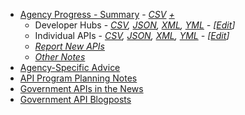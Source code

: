 
* [Agency Progress - Summary](https://github.com/18F/API-All-the-X/blob/18f-pages/_data/agency_progress.csv) - *[CSV](https://raw.githubusercontent.com/18F/API-All-the-X/18f-pages/_data/agency_progress.csv)*   *[+](https://github.com/18F/API-All-the-X/blob/18f-pages/_data/agency_progress-with_programs.csv)*
   * Developer Hubs - *[CSV](https://pages.18f.gov/API-All-the-X/data/developer_hubs.csv), [JSON](https://pages.18f.gov/API-All-the-X/data/developer_hubs.json), [XML](https://pages.18f.gov/API-All-the-X/data/developer_hubs.xml), [YML](https://raw.githubusercontent.com/18F/API-All-the-X/18f-pages/_data/developer_hubs.yml) - [[Edit](https://github.com/18F/API-All-the-X/blob/18f-pages/_data/developer_hubs.yml)]*
   * Individual APIs - *[CSV](https://pages.18f.gov/API-All-the-X/data/individual_apis.csv), [JSON](https://pages.18f.gov/API-All-the-X/data/individual_apis.json), [XML](https://pages.18f.gov/API-All-the-X/data/individual_apis.xml), [YML](https://raw.githubusercontent.com/18F/API-All-the-X/18f-pages/_data/individual_apis.yml) - [[Edit](https://github.com/18F/API-All-the-X/edit/18f-pages/_data/individual_apis.yml)]*
   * *[Report New APIs](https://github.com/GSA/slash-developer-pages/issues?direction=desc&sort=created&state=open)*
   * *[Other Notes](https://pages.18f.gov/API-All-the-X/pages/individual_apis-standby_notes/)*
* [Agency-Specific Advice](https://api-all-the-x.18f.gov/pages/agency_advice/)
* [API Program Planning Notes](https://github.com/18F/API-All-the-X/wiki/API-Program-Vision---Notes/)
* [Government APIs in the News](https://api-all-the-x.18f.gov/pages/gov_apis_in_the_news/)
* [Government API Blogposts](https://api-all-the-x.18f.gov/pages/government_api_blogposts/)

